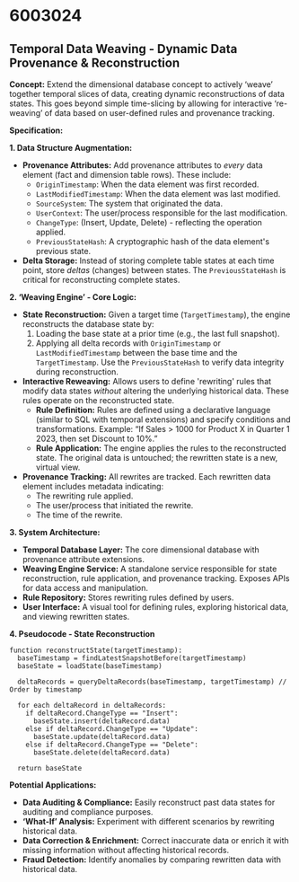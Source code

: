# 6003024

## Temporal Data Weaving - Dynamic Data Provenance & Reconstruction

**Concept:** Extend the dimensional database concept to actively ‘weave’ together temporal slices of data, creating dynamic reconstructions of data states. This goes beyond simple time-slicing by allowing for interactive ‘re-weaving’ of data based on user-defined rules and provenance tracking.

**Specification:**

**1. Data Structure Augmentation:**

*   **Provenance Attributes:** Add provenance attributes to *every* data element (fact and dimension table rows). These include:
    *   `OriginTimestamp`: When the data element was first recorded.
    *   `LastModifiedTimestamp`: When the data element was last modified.
    *   `SourceSystem`: The system that originated the data.
    *   `UserContext`: The user/process responsible for the last modification.
    *   `ChangeType`: (Insert, Update, Delete) - reflecting the operation applied.
    *   `PreviousStateHash`: A cryptographic hash of the data element's previous state.
*   **Delta Storage:** Instead of storing complete table states at each time point, store *deltas* (changes) between states. The `PreviousStateHash` is critical for reconstructing complete states.

**2. ‘Weaving Engine’ - Core Logic:**

*   **State Reconstruction:** Given a target time (`TargetTimestamp`), the engine reconstructs the database state by:
    1.  Loading the base state at a prior time (e.g., the last full snapshot).
    2.  Applying all delta records with `OriginTimestamp` or `LastModifiedTimestamp` between the base time and the `TargetTimestamp`.  Use the `PreviousStateHash` to verify data integrity during reconstruction.
*   **Interactive Reweaving:** Allows users to define 'rewriting' rules that modify data states *without* altering the underlying historical data.  These rules operate on the reconstructed state.
    *   **Rule Definition:** Rules are defined using a declarative language (similar to SQL with temporal extensions) and specify conditions and transformations.  Example: “If Sales > 1000 for Product X in Quarter 1 2023, then set Discount to 10%.”
    *   **Rule Application:** The engine applies the rules to the reconstructed state. The original data is untouched; the rewritten state is a new, virtual view.
*   **Provenance Tracking:**  All rewrites are tracked.  Each rewritten data element includes metadata indicating:
    *   The rewriting rule applied.
    *   The user/process that initiated the rewrite.
    *   The time of the rewrite.

**3. System Architecture:**

*   **Temporal Database Layer:** The core dimensional database with provenance attribute extensions.
*   **Weaving Engine Service:** A standalone service responsible for state reconstruction, rule application, and provenance tracking.  Exposes APIs for data access and manipulation.
*   **Rule Repository:** Stores rewriting rules defined by users.
*   **User Interface:** A visual tool for defining rules, exploring historical data, and viewing rewritten states.

**4. Pseudocode - State Reconstruction**

```pseudocode
function reconstructState(targetTimestamp):
  baseTimestamp = findLatestSnapshotBefore(targetTimestamp)
  baseState = loadState(baseTimestamp)

  deltaRecords = queryDeltaRecords(baseTimestamp, targetTimestamp) // Order by timestamp

  for each deltaRecord in deltaRecords:
    if deltaRecord.ChangeType == "Insert":
      baseState.insert(deltaRecord.data)
    else if deltaRecord.ChangeType == "Update":
      baseState.update(deltaRecord.data)
    else if deltaRecord.ChangeType == "Delete":
      baseState.delete(deltaRecord.data)
  
  return baseState
```

**Potential Applications:**

*   **Data Auditing & Compliance:**  Easily reconstruct past data states for auditing and compliance purposes.
*   **‘What-If’ Analysis:** Experiment with different scenarios by rewriting historical data.
*   **Data Correction & Enrichment:**  Correct inaccurate data or enrich it with missing information without affecting historical records.
*   **Fraud Detection:** Identify anomalies by comparing rewritten data with historical data.